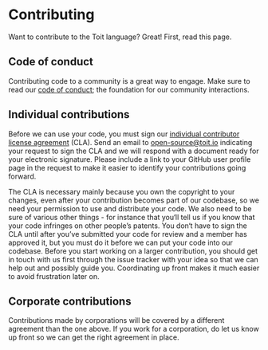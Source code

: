 # Contributing

Want to contribute to the Toit language? Great! First, read this page.

## Code of conduct

Contributing code to a community is a great way to engage. Make sure to read our
[code of conduct](CODE_OF_CONDUCT.md); the foundation for our community interactions.

## Individual contributions

Before we can use your code, you must sign our
[individual contributor license agreement](CLA.md) (CLA). Send an email to
[open-source@toit.io](mailto:open-source@toit.io) indicating your request to sign the CLA and we will
respond with a document ready for your electronic signature. Please include a link to your GitHub
user profile page in the request to make it easier to identify your contributions going forward.

The CLA is necessary mainly because you own the copyright to your changes, even after your contribution becomes part of
our codebase, so we need your permission to use and distribute your code. We also need to be sure of various
other things - for instance that you‘ll tell us if you know that your code infringes on other people’s
patents. You don‘t have to sign the CLA until after you’ve submitted your code for review and a member has
approved it, but you must do it before we can put your code into our codebase. Before you start working on a
larger contribution, you should get in touch with us first through the issue tracker with your idea so that
we can help out and possibly guide you. Coordinating up front makes it much easier to avoid frustration later
on.

## Corporate contributions

Contributions made by corporations will be covered by a different agreement than the one above. If you work
for a corporation, do let us know up front so we can get the right agreement in place.

